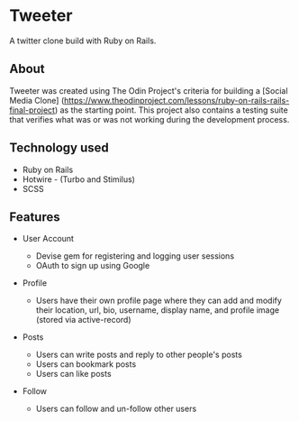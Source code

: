 # Tweeter

A twitter clone build with Ruby on Rails.

## About

Tweeter was created using The Odin Project's criteria for building a [Social Media Clone] (https://www.theodinproject.com/lessons/ruby-on-rails-rails-final-project) as the starting point. This project also contains a testing suite that verifies what was or was not working during the development process.

## Technology used

- Ruby on Rails
- Hotwire - (Turbo and Stimilus)
- SCSS

## Features

- User Account
    - Devise gem for registering and logging user sessions
    - OAuth to sign up using Google

- Profile
    - Users have their own profile page where they can add and modify their location, url, bio, username, display name, and profile image (stored via active-record)

- Posts
    - Users can write posts and reply to other people's posts
    - Users can bookmark posts
    - Users can like posts

- Follow
    - Users can follow and un-follow other users
